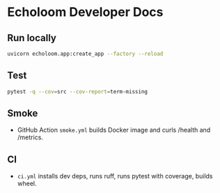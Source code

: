 # Echoloom Developer Docs

## Run locally

```bash
uvicorn echoloom.app:create_app --factory --reload
```

## Test

```bash
pytest -q --cov=src --cov-report=term-missing
```

## Smoke

- GitHub Action `smoke.yml` builds Docker image and curls /health and /metrics.

## CI

- `ci.yml` installs dev deps, runs ruff, runs pytest with coverage, builds wheel.